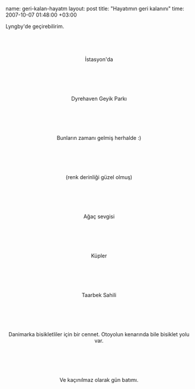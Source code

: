 name: geri-kalan-hayatm
layout: post
title: "Hayatımın geri kalanını"
time: 2007-10-07 01:48:00 +03:00

Lyngby'de geçirebilirim.<br /><div style="text-align:center;clear:both;"><br /><a href="http://3.bp.blogspot.com/_AZvuJ9kmERM/RwgR3RCju2I/AAAAAAAAAP4/CqD6L3smDV0/s1600-h/DSCN6076.JPG"><img style="margin: 0px auto 10px; display: block; text-align: center; cursor: pointer;" src="http://3.bp.blogspot.com/_AZvuJ9kmERM/RwgR3RCju2I/AAAAAAAAAP4/CqD6L3smDV0/s400/DSCN6076.JPG" alt="" id="BLOGGER_PHOTO_ID_5118360617671179106" border="0" /></a><br /><p style="clear:both;">İstasyon'da</p><br /><br /><a href="http://2.bp.blogspot.com/_AZvuJ9kmERM/RwgbNBCju7I/AAAAAAAAAQg/hnlhwsn1Z18/s1600-h/DSCN6139.JPG"><img style="margin: 0px auto 10px; display: block; text-align: center; cursor: pointer;" src="http://2.bp.blogspot.com/_AZvuJ9kmERM/RwgbNBCju7I/AAAAAAAAAQg/hnlhwsn1Z18/s400/DSCN6139.JPG" alt="" id="BLOGGER_PHOTO_ID_5118370886937983922" border="0" /></a><br /><p style="clear:both;">Dyrehaven Geyik Parkı</p><br /><br /><a href="http://1.bp.blogspot.com/_AZvuJ9kmERM/RwgR3xCju3I/AAAAAAAAAQA/DuXuFgWDh-k/s1600-h/DSCN6102.JPG"><img style="margin: 0px auto 10px; display: block; text-align: center; cursor: pointer;" src="http://1.bp.blogspot.com/_AZvuJ9kmERM/RwgR3xCju3I/AAAAAAAAAQA/DuXuFgWDh-k/s400/DSCN6102.JPG" alt="" id="BLOGGER_PHOTO_ID_5118360626261113714" border="0" /></a><br /><p style="clear:both;">Bunların zamanı gelmiş herhalde :)</p><br /><br /><a href="http://2.bp.blogspot.com/_AZvuJ9kmERM/RwgR4BCju4I/AAAAAAAAAQI/hBcsqTIbyBw/s1600-h/DSCN6121.JPG"><img style="margin: 0px auto 10px; display: block; text-align: center; cursor: pointer;" src="http://2.bp.blogspot.com/_AZvuJ9kmERM/RwgR4BCju4I/AAAAAAAAAQI/hBcsqTIbyBw/s400/DSCN6121.JPG" alt="" id="BLOGGER_PHOTO_ID_5118360630556081026" border="0" /></a><br /><p style="clear:both;">(renk derinliği güzel olmuş)</p><br /><br /><a href="http://4.bp.blogspot.com/_AZvuJ9kmERM/RwgR4hCju5I/AAAAAAAAAQQ/uzxGD8t1L38/s1600-h/DSCN6130.JPG"><img style="margin: 0px auto 10px; display: block; text-align: center; cursor: pointer;" src="http://4.bp.blogspot.com/_AZvuJ9kmERM/RwgR4hCju5I/AAAAAAAAAQQ/uzxGD8t1L38/s400/DSCN6130.JPG" alt="" id="BLOGGER_PHOTO_ID_5118360639146015634" border="0" /></a><br /><p style="clear:both;">Ağaç sevgisi</p><br /><br /><a href="http://1.bp.blogspot.com/_AZvuJ9kmERM/RwgR4xCju6I/AAAAAAAAAQY/r-cnJ1cXdUw/s1600-h/DSCN6135.JPG"><img style="margin: 0px auto 10px; display: block; text-align: center; cursor: pointer;" src="http://1.bp.blogspot.com/_AZvuJ9kmERM/RwgR4xCju6I/AAAAAAAAAQY/r-cnJ1cXdUw/s400/DSCN6135.JPG" alt="" id="BLOGGER_PHOTO_ID_5118360643440982946" border="0" /></a><br /><p style="clear:both;">Küpler</p><br /><br /><a href="http://3.bp.blogspot.com/_AZvuJ9kmERM/RwgbNRCju8I/AAAAAAAAAQo/ITuMmEkJW7o/s1600-h/DSCN6160_1.JPG"><img style="margin: 0px auto 10px; display: block; text-align: center; cursor: pointer;" src="http://3.bp.blogspot.com/_AZvuJ9kmERM/RwgbNRCju8I/AAAAAAAAAQo/ITuMmEkJW7o/s400/DSCN6160_1.JPG" alt="" id="BLOGGER_PHOTO_ID_5118370891232951234" border="0" /></a><br /><p style="clear:both;">Taarbek Sahili</p><br /><br /><a href="http://1.bp.blogspot.com/_AZvuJ9kmERM/RwgbNxCju9I/AAAAAAAAAQw/PdVAsWaFbCs/s1600-h/DSCN6194.JPG"><img style="margin: 0px auto 10px; display: block; text-align: center; cursor: pointer;" src="http://1.bp.blogspot.com/_AZvuJ9kmERM/RwgbNxCju9I/AAAAAAAAAQw/PdVAsWaFbCs/s400/DSCN6194.JPG" alt="" id="BLOGGER_PHOTO_ID_5118370899822885842" border="0" /></a><br /><p style="clear:both;">Danimarka bisikletliler için bir cennet. Otoyolun kenarında bile bisiklet yolu var.</p><br /><br /><a href="http://2.bp.blogspot.com/_AZvuJ9kmERM/RwgbOBCju-I/AAAAAAAAAQ4/_KQ_FbMUbh8/s1600-h/DSCN6313.JPG"><img style="margin: 0px auto 10px; display: block; text-align: center; cursor: pointer;" src="http://2.bp.blogspot.com/_AZvuJ9kmERM/RwgbOBCju-I/AAAAAAAAAQ4/_KQ_FbMUbh8/s400/DSCN6313.JPG" alt="" id="BLOGGER_PHOTO_ID_5118370904117853154" border="0" /></a><br /><p style="clear:both;">Ve kaçınılmaz olarak gün batımı.</p><br /></div>
